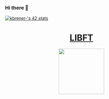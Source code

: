 ### Hi there 👋

<!--
**KellyBRENER/KellyBRENER** is a ✨ _special_ ✨ repository because its `README.md` (this file) appears on your GitHub profile.

Here are some ideas to get you started:

- 🔭 I’m currently working on ...
- 🌱 I’m currently learning ...
- 👯 I’m looking to collaborate on ...
- 🤔 I’m looking for help with ...
- 💬 Ask me about ...
- 📫 How to reach me: ...
- 😄 Pronouns: ...
- ⚡ Fun fact: ...
-->
[![kbrener-'s 42 stats](https://badge42.coday.fr/api/v2/clvc5u5k11971901p4e3qam41c/stats?cursusId=21&coalitionId=319)](https://github.com/Coday-meric/badge42)

[<div align="center">
    <h1>LIBFT</h1>
    <img src="https://raw.githubusercontent.com/yowcloud/yowcloud-my-utils/main/badge_00_libft_500px.png" style="width: 150px; height: 150px;">](https://github.com/KellyBRENER/LIBFT "first project of 42 cursus, the aim is to reproduce several functions of the standard library
")
